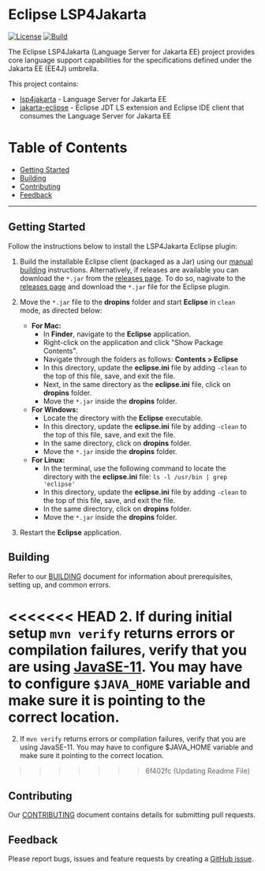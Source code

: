 # Eclipse LSP4Jakarta 
[![License](https://img.shields.io/badge/License-EPL%202.0-red.svg?label=license&logo=eclipse)](https://www.eclipse.org/legal/epl-2.0/) [![Build](https://github.com/eclipse/lsp4jakarta/workflows/Java%20CI%20-%20LSP4Jakarta/badge.svg)](https://github.com/eclipse/lsp4jakarta/actions)

The Eclipse LSP4Jakarta (Language Server for Jakarta EE) project provides core language support capabilities for the specifications defined under the Jakarta EE (EE4J) umbrella.

This project contains: 

- [lsp4jakarta](/lsp4jakarta) - Language Server for Jakarta EE
- [jakarta-eclipse](/jakarta-eclipse) - Eclipse JDT LS extension and Eclipse IDE client that consumes the Language Server for Jakarta EE

# Table of Contents  
- [Getting Started](#Getting-Started)  
- [Building](#Building)
- [Contributing](#Contributing)
- [Feedback](#Feedback)
---
## Getting Started

Follow the instructions below to install the LSP4Jakarta Eclipse plugin:

1. Build the installable Eclipse client (packaged as a Jar) using our [manual building](docs/MANUALBUILDING.md) instructions. Alternatively, if releases are available you can download the `*.jar` from the [releases page](https://github.com/eclipse/lsp4jakarta/releases). To do so, nagivate to the [releases page](https://github.com/eclipse/lsp4jakarta/releases) and download the `*.jar` file for the Eclipse plugin.  

2. Move the `*.jar` file to the **dropins** folder and start **Eclipse** in `clean` mode, as directed below:
    - **For Mac:** 
        - In **Finder**, navigate to the **Eclipse** application.
        - Right-click on the application and click "Show Package Contents".
        - Navigate through the folders as follows: **Contents > Eclipse**
        - In this directory, update the **eclipse.ini** file by adding `-clean` to the top of this file, save, and exit the file.
        - Next, in the same directory as the  **eclipse.ini** file, click on **dropins** folder.
        - Move the `*.jar` inside the **dropins** folder. 
    - **For Windows:**
        - Locate the directory with the **Eclipse** executable. 
        - In this directory, update the **eclipse.ini** file by adding `-clean` to the top of this file, save, and exit the file.
        - In the same directory, click on **dropins** folder.
        - Move the `*.jar` inside the **dropins** folder. 
    - **For Linux:**
        - In the terminal, use the following command to locate the directory with the **eclipse.ini** file: `ls -l /usr/bin | grep 'eclipse'`
        - In this directory, update the **eclipse.ini** file by adding `-clean` to the top of this file, save, and exit the file.
        - In the same directory, click on **dropins** folder.
        - Move the `*.jar` inside the **dropins** folder. 

3. Restart the **Eclipse** application.

## Building

Refer to our [BUILDING](docs/BUILDING.md) document for information about prerequisites, setting up, and common errors. 

<<<<<<< HEAD
2. If during initial setup `mvn verify` returns errors or compilation failures, verify that you are using [JavaSE-11](https://www.oracle.com/ca-en/java/technologies/javase-jdk11-downloads.html). You may have to configure `$JAVA_HOME` variable and make sure it is pointing to the correct location.
=======
2. If `mvn verify` returns errors or compilation failures, verify that you are using JavaSE-11. You may have to configure $JAVA_HOME variable and make sure it pointing to the correct location.
>>>>>>> 6f402fc (Updating Readme File)

## Contributing

Our [CONTRIBUTING](docs/CONTRIBUTING.md) document contains details for submitting pull requests.

## Feedback

Please report bugs, issues and feature requests by creating a [GitHub issue](https://github.com/eclipse/lsp4jakarta/issues).
